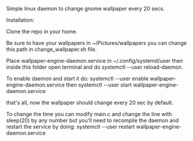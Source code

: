 Simple linux daemon to change gnome wallpaper every 20 secs.

Installation:

Clone the repo in your home.

Be sure to have your wallpapers in ~/Pictures/wallpapers
you can change this path in change_wallpaper.sh file.

Place wallpaper-engine-daemon.service in ~/.config/systemd/user
then inside this folder open terminal and do systemctl --user reload-daemon.

To enable daemon and start it do:
systemctl --user enable wallpaper-engine-daemon.service
then
systemctl --user start wallpaper-engine-daemon.service

that's all, now the wallpaper should change every 20 sec by default.

To change the time you can modify main.c and change the line with sleep(20) by any number
but you'll need to recompile the daemon and restart the service by doing:
systemctl --user restart wallpaper-engine-daemon.service
